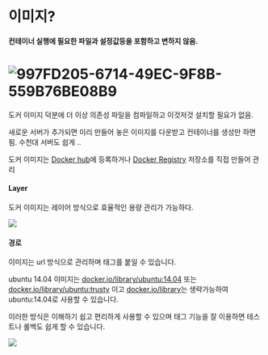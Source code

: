 # 이미지?

#### 컨테이너 실행에 필요한 파일과 설정값등을 포함하고 변하지 않음. 





# ![997FD205-6714-49EC-9F8B-559B76BE08B9](/Users/jongin/TIL/assets/997FD205-6714-49EC-9F8B-559B76BE08B9.png)



도커 이미지 덕분에 더 이상 의존성 파일을 컴파일하고 이것저것 설치할 필요가 없음.

새로운 서버가 추가되면 미리 만들어 놓은 이미지를 다운받고 컨테이너를 생성만 하면 됨. 수천대 서버도 쉽게 ..

도커 이미지는 [Docker hub](https://hub.docker.com/)에 등록하거나 [Docker Registry](https://docs.docker.com/registry/) 저장소를 직접 만들어 관리

#### Layer

도커 이미지는 레이어 방식으로 효율적인 용량 관리가 가능하다.

![](../assets/878FB5A3-FF72-40F7-AF9D-8DACDA36C793.png)

#### 경로

이미지는 url 방식으로 관리하며 태그를 붙일 수 있습니다.

ubuntu 14.04 이미지는 [docker.io/library/ubuntu:14.04](http://docker.io/library/ubuntu:14.04) 또는 [docker.io/library/ubuntu:trusty](http://docker.io/library/ubuntu:trusty) 이고 [docker.io/library](http://docker.io/library)는 생략가능하여 ubuntu:14.04로 사용할 수 있습니다.

이러한 방식은 이해하기 쉽고 편리하게 사용할 수 있으며 태그 기능을 잘 이용하면 테스트나 롤백도 쉽게 할 수 있습니다.

![](../assets/0604B069-9785-4A36-8090-8F0166FE0810.png)



